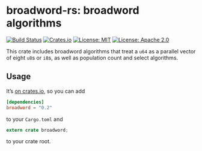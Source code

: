 # broadword-rs: broadword algorithms

[![Build Status](https://travis-ci.org/tov/broadword-rs.svg?branch=master)](https://travis-ci.org/tov/broadword-rs)
[![Crates.io](https://img.shields.io/crates/v/broadword.svg?maxAge=2592000)](https://crates.io/crates/broadword)
[![License: MIT](https://img.shields.io/badge/license-MIT-blue.svg)](LICENSE-MIT)
[![License: Apache 2.0](https://img.shields.io/badge/license-Apache_2.0-blue.svg)](LICENSE-APACHE)

This crate includes broadword algorithms that treat a `u64` as a parallel vector
of eight `u8`s or `i8`s, as well as population count and select algorithms.

## Usage

It’s [on crates.io](https://crates.io/crates/broadword), so you can add

```toml
[dependencies]
broadword = "0.2"
```

to your `Cargo.toml` and

```rust
extern crate broadword;
```

to your crate root.
